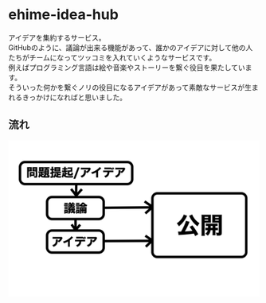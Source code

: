 # ehime-idea-hub
アイデアを集約するサービス。  
GitHubのように、議論が出来る機能があって、誰かのアイデアに対して他の人たちがチームになってツッコミを入れていくようなサービスです。  
例えばプログラミング言語は絵や音楽やストーリーを繋ぐ役目を果たしています。  
そういった何かを繋ぐノリの役目になるアイデアがあって素敵なサービスが生まれるきっかけになればと思いました。  
## 流れ
![flow](./flow.png) 
